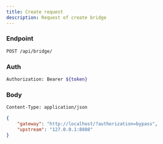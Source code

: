```yaml
---
title: Create request
description: Request of create bridge
---
```


### Endpoint

```bash
POST /api/bridge/
```

### Auth

```bash
Authorization: Bearer ${token}
```

### Body

```bash
Content-Type: application/json
```

```json
{
    "gateway": "http://localhost/?authorization=bypass",
    "upstream": "127.0.0.1:8888"
}
```

